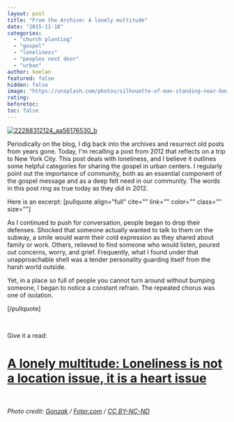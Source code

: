 ```yaml
---
layout: post
title: "From the Archive: A lonely multitude"
date: "2015-11-18"
categories: 
  - "church planting"
  - "gospel"
  - "loneliness"
  - "peoples next door"
  - "urban"
author: keelan
featured: false
hidden: false
image: "https://unsplash.com/photos/silhouette-of-man-standing-near-body-of-water-o0GhPKxe5GM"
rating:
beforetoc:
toc: false
---
```


[![22288312124_aa56176530_b](images/022b3-22288312124_aa56176530_b-e1447854559510.jpg)](https://keelancook.files.wordpress.com/2020/08/022b3-22288312124_aa56176530_b-e1447854559510.jpg)

Periodically on the blog, I dig back into the archives and resurrect old posts from years gone. Today, I'm recalling a post from 2012 that reflects on a trip to New York City. This post deals with loneliness, and I believe it outlines some helpful categories for sharing the gospel in urban centers. I regularly point out the importance of community, both as an essential component of the gospel message and as a deep felt need in our community. The words in this post ring as true today as they did in 2012.

Here is an excerpt: \[pullquote align="full" cite="" link="" color="" class="" size=""\]

As I continued to push for conversation, people began to drop their defenses. Shocked that someone actually wanted to talk to them on the subway, a smile would warm their cold expression as they shared about family or work. Others, relieved to find someone who would listen, poured out concerns, worry, and grief. Frequently, what I found under that unapproachable shell was a tender personality guarding itself from the harsh world outside.

Yet, in a place so full of people you cannot turn around without bumping someone, I began to notice a constant refrain. The repeated chorus was one of isolation.

\[/pullquote\]

 

Give it a read:

# [A lonely multitude: Loneliness is not a location issue, it is a heart issue](http://blog.keelancook.com/2012/05/a-lonely-multitude.html)

 

_Photo credit: [Gonzak](https://www.flickr.com/photos/gonzak/22288312124/) / [Foter.com](http://foter.com/) / [CC BY-NC-ND](http://creativecommons.org/licenses/by-nc-nd/2.0/)_
